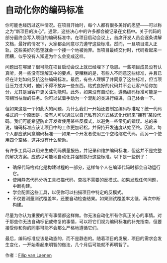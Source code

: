 # 自动化你的编码标准

你可能也经历过这种情况。在项目开始时，每个人都有很多美好的愿望——可以称之为“新项目的决心”。通常，这些决心中的许多都会被记录在文档中。关于代码的部分最终会写入项目的编码标准中。在项目启动会议上，首席开发人员会逐条讲解文档，最好的情况下，大家都会同意尽力遵守这些标准。然而，一旦项目进入正轨，这些美好的愿望就会一个接一个地被抛弃。当项目最终交付时，代码看起来一团糟，似乎没有人知道为什么会变成这样。

问题出在哪里？很可能在项目启动会议上就已经埋下了隐患。一些项目成员没有认真听，另一些没有理解其中的要点。更糟糕的是，有些人不同意这些标准，并且已经在计划如何反抗这些编码标准。最后，有些人理解了并同意了这些标准，但当项目压力过大时，他们不得不放弃一些东西。格式良好的代码并不会让客户给你加分，尤其是当客户更关注功能时。此外，如果没有自动化，遵循编码标准可能是一项相当枯燥的任务。你可以试着手动为一个混乱的类进行缩进，自己体会一下。

但如果这是一个如此大的问题，为什么我们一开始还要制定编码标准呢？统一代码格式的一个原因是，没有人可以通过以自己私有的方式格式化代码来“拥有”某段代码。我们可能希望防止开发者使用某些反模式，以避免一些常见的错误。总的来说，编码标准应该让项目中的工作更加轻松，并保持开发速度从始至终。因此，每个人都应该同意编码标准——如果一个开发者使用三个空格缩进代码，而另一个使用四个空格，这并没有什么帮助。

有许多工具可以用来生成代码质量报告，并记录和维护编码标准，但这并不是完整的解决方案。应该尽可能地自动化并强制执行这些标准。以下是一些例子：

- 确保代码格式化是构建过程的一部分，这样每个人在编译代码时都会自动运行它。
- 使用静态代码分析工具扫描代码，查找不需要的反模式。如果发现任何问题，中断构建。
- 学会配置这些工具，以便你可以扫描项目中特定的反模式。
- 不仅要测量测试覆盖率，还要自动检查结果。如果测试覆盖率太低，再次中断构建。

尽量为你认为重要的所有事情都这样做。你无法自动化所有你真正关心的事情。对于那些你无法自动标记或修复的事情，可以将它们视为编码标准的补充指南，但要接受你和你的同事可能不会那么严格地遵循它们。

最后，编码标准应该是动态的，而不是静态的。随着项目的发展，项目的需求会发生变化，一开始看起来明智的做法，几个月后可能就不再明智了。

作者：[Filip van Laenen](http://programmer.97things.oreilly.com/wiki/index.php/Filip_van_Laenen)